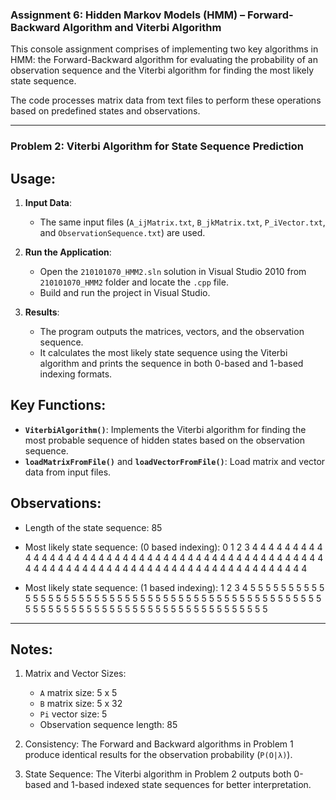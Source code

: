 ### Assignment 6: Hidden Markov Models (HMM) – Forward-Backward Algorithm and Viterbi Algorithm

This console assignment comprises of implementing two key algorithms in HMM: the Forward-Backward algorithm for evaluating the probability of an observation sequence and the Viterbi algorithm for finding the most likely state sequence.

The code processes matrix data from text files to perform these operations based on predefined states and observations.

------------------------------------------------------------------------------------------------------------------------------------------------------------------------------------

### Problem 2: Viterbi Algorithm for State Sequence Prediction

## Usage:

1. **Input Data**:
   - The same input files (`A_ijMatrix.txt`, `B_jkMatrix.txt`, `P_iVector.txt`, and `ObservationSequence.txt`) are used.

2. **Run the Application**:
    - Open the `210101070_HMM2.sln` solution in Visual Studio 2010 from `210101070_HMM2` folder and locate the `.cpp` file.
    - Build and run the project in Visual Studio.

3. **Results**:
   - The program outputs the matrices, vectors, and the observation sequence.
   - It calculates the most likely state sequence using the Viterbi algorithm and prints the sequence in both 0-based and 1-based indexing formats.

## Key Functions:

- **`ViterbiAlgorithm()`**: Implements the Viterbi algorithm for finding the most probable sequence of hidden states based on the observation sequence.
- **`loadMatrixFromFile()`** and **`loadVectorFromFile()`**: Load matrix and vector data from input files.

## Observations:

- Length of the state sequence: 85
- Most likely state sequence: (0 based indexing):
0 1 2 3 4 4 4 4 4 4 4 4 4 4 4 4 4 4 4 4 4 4 4 4 4 4 4 4 4 4 4 4 4 4 4 4 4 4 4 4 4 4 4 4 4 4 4 4 4 4 4 4 4 4 4 4 4 4 4 4 4 4 4 4 4 4 4 4 4 4 4 4 4 4 4 4 4 4 4 4 4 4 4 4 4

- Most likely state sequence: (1 based indexing):
1 2 3 4 5 5 5 5 5 5 5 5 5 5 5 5 5 5 5 5 5 5 5 5 5 5 5 5 5 5 5 5 5 5 5 5 5 5 5 5 5 5 5 5 5 5 5 5 5 5 5 5 5 5 5 5 5 5 5 5 5 5 5 5 5 5 5 5 5 5 5 5 5 5 5 5 5 5 5 5 5 5 5 5 5

-----------------------------------------------------------------------------------------------------------------------------------------------------------------------------------
## Notes:
1. Matrix and Vector Sizes:
   - `A` matrix size: 5 x 5
   - `B` matrix size: 5 x 32
   - `Pi` vector size: 5
   - Observation sequence length: 85

2. Consistency: The Forward and Backward algorithms in Problem 1 produce identical results for the observation probability (`P(O|λ)`).

3. State Sequence: The Viterbi algorithm in Problem 2 outputs both 0-based and 1-based indexed state sequences for better interpretation.

